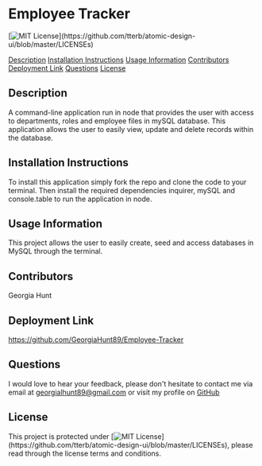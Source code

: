 
# Employee Tracker
[![MIT License](https://img.shields.io/apm/l/atomic-design-ui.svg?)](https://github.com/tterb/atomic-design-ui/blob/master/LICENSEs)
        
[Description](#description)
​[Installation Instructions](#installation)
[Usage Information](#usage)
[Contributors](#contributors)
[Deployment Link](#deployment)
[Questions](#questions)
[License](#license)


## Description
A command-line application run in node that provides the user with access to departments, roles and employee files in mySQL database. This application allows the user to easily view, update and delete records within the database.

## Installation Instructions
To install this application simply fork the repo and clone the code to your terminal. Then install the required dependencies inquirer, mySQL and console.table to run the application in node. 

## Usage Information
This project allows the user to easily create, seed and access databases in MySQL through the terminal. 

## Contributors
Georgia Hunt 

## Deployment Link
https://github.com/GeorgiaHunt89/Employee-Tracker

## Questions
I would love to hear your feedback, please don't hesitate to contact me via email at [georgialhunt89@gmail.com](mailto;georgialhunt89@gmail.com) or visit my profile on [GitHub](https://github.com/georgiahunt89)
        
## License
This project is protected under [![MIT License](https://img.shields.io/apm/l/atomic-design-ui.svg?)](https://github.com/tterb/atomic-design-ui/blob/master/LICENSEs), please read through the license terms and conditions.
    
